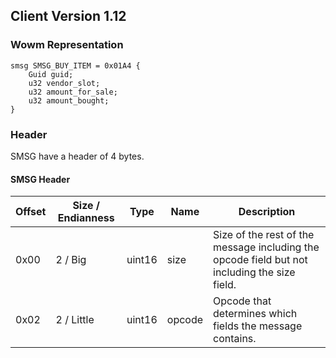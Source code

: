 ## Client Version 1.12

### Wowm Representation
```rust,ignore
smsg SMSG_BUY_ITEM = 0x01A4 {
    Guid guid;    
    u32 vendor_slot;    
    u32 amount_for_sale;    
    u32 amount_bought;    
}

```
### Header
SMSG have a header of 4 bytes.

#### SMSG Header
| Offset | Size / Endianness | Type   | Name   | Description |
| ------ | ----------------- | ------ | ------ | ----------- |
| 0x00   | 2 / Big           | uint16 | size   | Size of the rest of the message including the opcode field but not including the size field.|
| 0x02   | 2 / Little        | uint16 | opcode | Opcode that determines which fields the message contains.|
